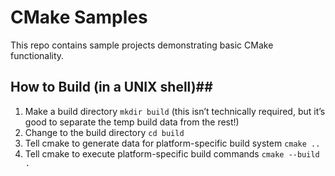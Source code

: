 # CMake Samples #
This repo contains sample projects demonstrating basic CMake functionality.

## How to Build (in a UNIX shell)##
1. Make a build directory `mkdir build` (this isn’t technically required, but it’s good to separate the temp build data from the rest!)
2. Change to the build directory `cd build`
3.  Tell cmake to generate data for platform-specific build system `cmake ..`
4. Tell cmake to execute platform-specific build commands `cmake --build .`
